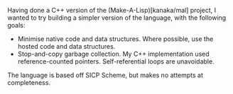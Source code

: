 Having done a C++ version of the (Make-A-Lisp)[kanaka/mal] project, I wanted to try building a simpler version of the language, with the following goals:
* Minimise native code and data structures. Where possible, use the hosted code and data structures.
* Stop-and-copy garbage collection. My C++ implementation used reference-counted pointers. Self-referential loops are unavoidable.

The language is based off SICP Scheme, but makes no attempts at completeness.
